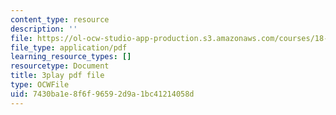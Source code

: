 ```yaml
---
content_type: resource
description: ''
file: https://ol-ocw-studio-app-production.s3.amazonaws.com/courses/18-01sc-single-variable-calculus-fall-2010/7430ba1e8f6f96592d9a1bc41214058d_QEBkT-Pgqos.pdf
file_type: application/pdf
learning_resource_types: []
resourcetype: Document
title: 3play pdf file
type: OCWFile
uid: 7430ba1e-8f6f-9659-2d9a-1bc41214058d
---
```

